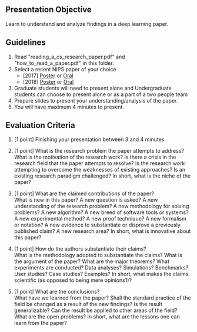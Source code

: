 

## Presentation Objective
Learn to understand and analyze findings in a deep learning paper.

## Guidelines
1. Read "reading_a_cs_research_paper.pdf" and "how_to_read_a_paper.pdf" in this folder.
2. Select a recent NIPS paper of your choice
   - [2017] [Poster](https://nips.cc/Conferences/2017/Schedule?type=Poster) or [Oral](https://nips.cc/Conferences/2017/Schedule?type=Oral)
   - [2018] [Poster](https://nips.cc/Conferences/2018/Schedule?type=Poster) or [Oral](https://nips.cc/Conferences/2018/Schedule?type=Oral)
3. Graduate students will need to present alone and Undergraduate students can choose to present alone or as a part of a two people team
4. Prepare slides to present your understanding/analysis of the paper.
5. You will have maximum 4 minutes to present.

## Evaluation Criteria

1. [1 point] Finishing your presentation between 3 and 4 minutes.

1. [1 point] What is the research problem the paper attempts to address?  
What is the motivation of the research work? Is there a crisis in the research field that the paper attempts to resolve? Is the research work attempting to overcome the weaknesses of existing approaches? Is an existing research paradigm challenged? In short, what is the niche of the paper?

1. [1 point] What are the claimed contributions of the paper?  
What is new in this paper? A new question is asked? A new understanding of the research problem? A new methodology for solving problems? A new algorithm? A new breed of software tools or systems? A new experimental method? A new proof technique? A new formalism or notation? A new evidence to substantiate or disprove a previously published claim? A new research area? In short, what is innovative about this paper?

1. [1 point] How do the authors substantiate their claims?  
What is the methodology adopted to substantiate the claims? What is the argument of the paper? What are the major theorems? What experiments are conducted? Data analyses? Simulations? Benchmarks? User studies? Case studies? Examples? In short, what makes the claims scientific (as opposed to being mere opinions1)?

1. [1 point] What are the conclusions?  
What have we learned from the paper? Shall the standard practice of the field be changed as a result of the new findings? Is the result generalizable? Can the result be applied to other areas of the field? What are the open problems? In short, what are the lessons one can learn from the paper?
